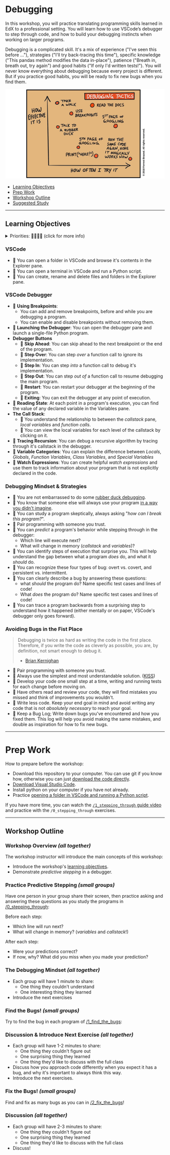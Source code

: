 # Debugging

In this workshop, you will practice translating programming skills learned in EdX to a professional setting. You will learn how to use VSCode’s debugger to step through code, and how to build your debugging instincts when working on larger programs.

Debugging is a complicated skill. It's a mix of experience ("I've seen this before ..."), strategies ("I'll try back-tracing this time"), specific knowledge ("This pandas method modifies the data in-place"), patience ("Breath in, breath out, try again") and good habits ("If only I'd written tests!"). You will never know everything about debugging because every project is different. But if you practice good habits, you will be ready to fix new bugs when you find them.

[![debugging tactics](./debugging-tactics.jpeg)](https://addyosmani.com/blog/debugging-tactics/)

- [Learning Objectives](#learning-objectives)
- [Prep Work](#prep-work)
- [Workshop Outline](#workshop-outline)
- [Suggested Study](./suggested-study.md)

---

## Learning Objectives

<details><summary>Priorities: 🥚🐣🐥🐔 (click for more info)</summary>
<br />

Learning objective for this workshop are labeled so you can prioritize your study time. The emojis show the _minimum_ mastery you are expected to achieve for each skill, but there is no maximum! If you have the time you should aim to master all of the skills introduced in this workshop.

- 🥚 You are expected to master these skills. They are the foundations you will need to move forward.
- 🐣 You are expected to be comfortable with these skills. It's ok if you still need help sometimes.
- 🐥 You are expected to be familiar with these skills. It's enough to recognize them in practice and apply them with help.
- 🐔 You are not expected to know these skills, but they are important if you want to excel. You should only focus on these after mastering the 🥚, 🐣 and 🐥 objectives.

---

</details>

### VSCode

- 🥚 You can open a folder in VSCode and browse it's contents in the Explorer pane.
- 🥚 You can open a terminal in VSCode and run a Python script.
- 🥚 You can create, rename and delete files and folders in the Explorer pane.

### VSCode Debugger

- 🥚 **Using Breakpoints**:
  - You can add and remove breakpoints, before and while you are debugging a program.
  - You can enable and disable breakpoints without removing them.
- 🥚 **Launching the Debugger**: You can open the debugger pane and launch a single-file Python program.
- **Debugger Buttons**
  - 🥚 **Skip Ahead**: You can skip ahead to the next breakpoint or the end of the program.
  - 🥚 **Step Over**: You can step _over_ a function call to ignore its implementation.
  - 🥚 **Step In**: You can step _into_ a function call to debug it's implementation.
  - 🥚 **Step Out**: You can step _out of_ a function call to resume debugging the main program.
  - 🥚 **Restart**: You can restart your debugger at the beginning of the program.
  - 🥚 **Exiting**: You can exit the debugger at any point of execution.
- 🥚 **Reading State**: At each point in a program's execution, you can find the value of any declared variable in the Variables pane.
- **The Call Stack**:
  - 🥚 You understand the relationship to between the _callstack_ pane, _local variables_ and _function calls_.
  - 🥚 You can view the local variables for each level of the callstack by clicking on it.
- 🐣 **Tracing Recursion**: You can debug a recursive algorithm by tracing through it's callstack in the debugger.
- 🐣 **Variable Categories**: You can explain the difference between _Locals_, _Globals_, _Function Variables_, _Class Variables_, and _Special Variables_
- 🐥 **Watch Expressions**: You can create helpful _watch expressions_ and use them to track information about your program that is not explicitly declared in the code.

### Debugging Mindset & Strategies

- 🦆 You are not embarrassed to do some [rubber duck debugging](https://rubberduckdebugging.com/).
- 🥚 You know that someone else will always use your program [in a way you didn't imagine](https://www.youtube.com/watch?v=CfCiW4UhqLo).
- 🥚 You can study a program skeptically, always asking "_how can I break this program?_".
- 🥚 Pair programming with someone you trust.
- 🐣 You can _predict_ a program's behavior while stepping through in the debugger:
  - Which line will execute next?
  - What will change in memory (_callstack_ and _variables_)?
- 🐣 You can identify steps of execution that surprise you. This will help understand the gap between what a program _does_ do, and what it _should_ do.
- 🐣 You can recognize these four types of bug: overt vs. covert, and persistent vs. intermittent.
- 🐣 You can clearly describe a bug by answering these questions:
  - what _should_ the program do? Name specific test cases and lines of code!
  - What _does_ the program do? Name specific test cases and lines of code!
- 🐥 You can trace a program backwards from a surprising step to understand how it happened (either mentally or on paper, VSCode's debugger only goes forward).

### Avoiding Bugs in the Fist Place

> Debugging is twice as hard as writing the code in the first place. Therefore, if you write the code as cleverly as possible, you are, by definition, not smart enough to debug it.
>
> - [Brian Kernighan](https://github.com/dwmkerr/hacker-laws#kernighans-law)

- 🥚 Pair programming with someone you trust.
- 🥚 Always use the simplest and most understandable solution. ([KISS](https://github.com/dwmkerr/hacker-laws#the-kiss-principle))
- 🥚 Develop your code one small step at a time, writing and running tests for each change before moving on.
- 🥚 Have others read and review your code, they will find mistakes you missed and think of improvements you wouldn't.
- 🥚 Write less code. Keep your end goal in mind and avoid writing any code that is not _absolutely necessary_ to reach your goal.
- 🥚 Keep a Bug Log; Write down bugs you've encountered and how you fixed them. This log will help you avoid making the same mistakes, and double as inspiration for how to fix new bugs.

---

# Prep Work

How to prepare before the workshop:

- Download this repository to your computer. You can use git if you know how, otherwise you can just [download the code directly](https://sites.northwestern.edu/researchcomputing/resources/downloading-from-github/).
- [Download Visual Studio Code](https://code.visualstudio.com/download).
- Install python on your computer if you have not already.
- Practice [opening a folder in VSCode and running a Python script](https://www.youtube.com/watch?v=197JAS1gNKo).

If you have more time, you can watch the [`/1_stepping_through` guide video](https://mit-emerging-talent.github.io/debugging/0_stepping_through/guide.mp4) and practice with the `/0_stepping_through` exercises.

---

## Workshop Outline

### Workshop Overview _(all together)_

The workshop instructor will introduce the main concepts of this workshop:

- Introduce the workshop's [learning objectives](#learning-objectives).
- Demonstrate _predictive stepping_ in a debugger.

### Practice Predictive Stepping _(small groups)_

Have one person in your group share their screen, then practice asking and answering these questions as you study the programs in [/0_stepping_through](./0_stepping_through):

Before each step:

- Which line will run next?
- What will change in memory? (_variables_ and _callstack_!)

After each step:

- Were your predictions correct?
- If now, why? What did you miss when you made your prediction?

### The Debugging Mindset _(all together)_

- Each group will have 1 minute to share:
  - One thing they couldn't understand
  - One interesting thing they learned
- Introduce the next exercises

### Find the Bugs! _(small groups)_

Try to find the bug in each program of [/1_find_the_bugs](./1_find_the_bugs/):

### Discussion & Introduce Next Exercise _(all together)_

- Each group will have 1-2 minutes to share:
  - One thing they couldn't figure out
  - One surprising thing they learned
  - One thing they'd like to discuss with the full class
- Discuss how you approach code differently when you expect it has a bug, and why it's important to always think this way.
- Introduce the next exercises.

### Fix the Bugs! _(small groups)_

Find and fix as many bugs as you can in [/2_fix_the_bugs](./2_fix_the_bugs)!

### Discussion _(all together)_

- Each group will have 2-3 minutes to share:
  - One thing they couldn't figure out
  - One surprising thing they learned
  - One thing they'd like to discuss with the full class
- Discuss!
